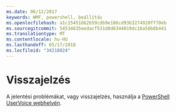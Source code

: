 ```yaml
---
ms.date: 06/12/2017
keywords: WMF, powershell, beállítás
ms.openlocfilehash: a1c15451662b59cdb9e186cd93b3274920ff70eb
ms.sourcegitcommit: 54534635eedacf531d8d6344019dc16a50b8b441
ms.translationtype: MT
ms.contentlocale: hu-HU
ms.lasthandoff: 05/17/2018
ms.locfileid: "34218824"
---
```

# <a name="feedback"></a>Visszajelzés
A jelentési problémákat, vagy visszajelzés, használja a [PowerShell UserVoice webhelyén](http://windowsserver.uservoice.com/forums/301869-powershell).
